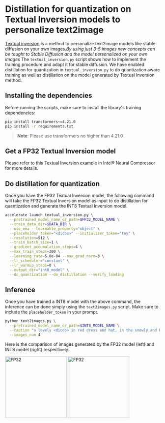 # Distillation for quantization on Textual Inversion models to personalize text2image

[Textual inversion](https://arxiv.org/abs/2208.01618) is a method to personalize text2image models like stable diffusion on your own images._By using just 3-5 images new concepts can be taught to Stable Diffusion and the model personalized on your own images_
The `textual_inversion.py` script shows how to implement the training procedure and adapt it for stable diffusion.
We have enabled distillation for quantization in `textual_inversion.py` to do quantization aware training as well as distillation on the model generated by Textual Inversion method.

## Installing the dependencies

Before running the scripts, make sure to install the library's training dependencies:

```bash
pip install transformers~=4.21.0
pip install -r requirements.txt
```
>**Note**: Please use transformers no higher than 4.21.0

## Get a FP32 Textual Inversion model

Please refer to this [Textual Inversion example](https://github.com/intel/neural-compressor/blob/master/examples/pytorch/diffusion_model/diffusers/textual_inversion/README.md) in Intel® Neural Compressor for more details.

## Do distillation for quantization

Once you have the FP32 Textual Inversion model, the following command will take the FP32 Textual Inversion model as input to do distillation for quantization and generate the INT8 Textual Inversion model.

```bash
accelerate launch textual_inversion.py \
  --pretrained_model_name_or_path=$FP32_MODEL_NAME \
  --train_data_dir=$DATA_DIR \
  --use_ema --learnable_property="object" \
  --placeholder_token="<dicoo>" --initializer_token="toy" \
  --resolution=512 \
  --train_batch_size=1 \
  --gradient_accumulation_steps=4 \
  --max_train_steps=300 \
  --learning_rate=5.0e-04 --max_grad_norm=3 \
  --lr_scheduler="constant" \
  --lr_warmup_steps=0 \
  --output_dir="int8_model" \
  --do_quantization --do_distillation --verify_loading
```

## Inference

Once you have trained a INT8 model with the above command, the inference can be done simply using the `text2images.py` script. Make sure to include the `placeholder_token` in your prompt.

```bash
python text2images.py \
  --pretrained_model_name_or_path=$INT8_MODEL_NAME \
  --caption "a lovely <dicoo> in red dress and hat, in the snowly and brightly night, with many brightly buildings." \
  --images_num 4
```

Here is the comparison of images generated by the FP32 model (left) and INT8 model (right) respectively:

<img src="./images/FP32.png" width = "200" height = "200" alt="FP32" align=center />
<img src="./images/INT8.png" width = "200" height = "200" alt="FP32" align=center />

